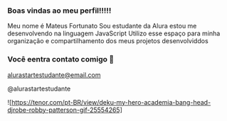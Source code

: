 ### Boas vindas ao meu perfil!!!!!

Meu nome é Mateus Fortunato
Sou estudante da Alura
estou me desenvolvendo na linguagem JavaScript
Utilizo esse espaço para minha organização e compartilhamento dos meus projetos desenvolviddos 

### Você eentra contato comigo 📧

alurastartestudante@email.com

@alurastartestudante

![https://tenor.com/pt-BR/view/deku-my-hero-academia-bang-head-djrobe-robby-patterson-gif-25554265]
